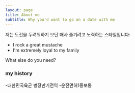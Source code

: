 ```yaml
---
layout: page
title: About me
subtitle: Why you'd want to go on a date with me
---
```


저는 도전을 두려워하기 보단 매사 즐기려고 노력하는 스타일입니다:

- I rock a great mustache
- I'm extremely loyal to my family

What else do you need?

### my history

-대한민국육군 병장만기전역
-운전면허1종보통
